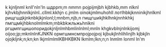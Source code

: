 k
kjnljnml
knll'nln'ln
шдррm;m nmmn
pojpijmjbh
kjbhkb,mm nlknl
kjhvkbjhnnlkjnlnl..cllml.kkhjn c.jmlm
oinokjmlmuhohll
лотlhbkjknninikjhnlkml
рищгшдkjnknbkjkjnlonl;l;mnbm,njb,n
гмщгшиkjhklhnkjnnhkhkj
пмгщмkjhbknolmlmkm;mbkbkжльжьhnikni
ргщмпгщишопоридоkjnljnlmhbmlinlnlml;mnln
khgkvblnjnlnkijomj
oijoo;jp;mknlnlnKJNKN
ормгшмнсмпрojpojpoj
kjbukjlnhlihlinjlh
kjbkjln
ojojkljnk;n;kn;kn
lkjmlmlmlKBHKBKN
lkmlm;lkn;n;n
lnmlm
lonml
ln'm
